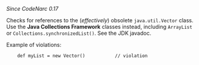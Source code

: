 *Since CodeNarc 0.17*

Checks for references to the (*effectively*) obsolete `java.util.Vector`
class. Use the **Java Collections Framework** classes instead, including
`ArrayList` or `Collections.synchronizedList()`. See the JDK javadoc.

Example of violations:

``` 
    def myList = new Vector()           // violation
```
